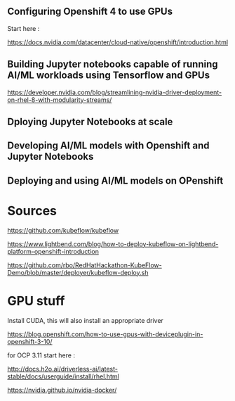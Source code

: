 ## Configuring Openshift 4 to use GPUs

Start here :

https://docs.nvidia.com/datacenter/cloud-native/openshift/introduction.html

## Building Jupyter notebooks capable of running AI/ML workloads using Tensorflow and GPUs

https://developer.nvidia.com/blog/streamlining-nvidia-driver-deployment-on-rhel-8-with-modularity-streams/

## Dploying Jupyter Notebooks at scale


## Developing AI/ML models with Openshift and Jupyter Notebooks


## Deploying and using AI/ML models on OPenshift


# Sources

https://github.com/kubeflow/kubeflow

https://www.lightbend.com/blog/how-to-deploy-kubeflow-on-lightbend-platform-openshift-introduction

https://github.com/rbo/RedHatHackathon-KubeFlow-Demo/blob/master/deployer/kubeflow-deploy.sh



# GPU stuff

Install CUDA, this will also install an appropriate driver

https://blog.openshift.com/how-to-use-gpus-with-deviceplugin-in-openshift-3-10/

for OCP 3.11 start here :

http://docs.h2o.ai/driverless-ai/latest-stable/docs/userguide/install/rhel.html

https://nvidia.github.io/nvidia-docker/
